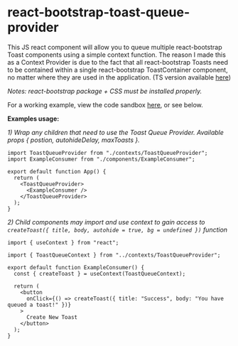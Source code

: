 # react-bootstrap-toast-queue-provider
This JS react component will allow you to queue multiple react-bootstrap Toast components using a simple context function. The reason I made this as a Context Provider is due to the fact that all react-bootstrap Toasts need to be contained within a single react-bootstrap ToastContainer component, no matter where they are used in the application. (TS version available [here](https://github.com/dqhendricks/react-bootstrap-toast-queue-provider-ts))

*Notes: react-bootstrap package + CSS must be installed properly.*

For a working example, view the code sandbox [here](https://codesandbox.io/p/devbox/react-bootstrap-toast-queue-provider-8flm3m), or see below.

**Examples usage:**

*1) Wrap any children that need to use the Toast Queue Provider. Available props { postion, autohideDelay, maxToasts }.*
```
import ToastQueueProvider from "./contexts/ToastQueueProvider";
import ExampleConsumer from "./components/ExampleConsumer";

export default function App() {
  return (
    <ToastQueueProvider>
      <ExampleConsumer />
    </ToastQueueProvider>
  );
}
```

*2) Child components may import and use context to gain access to `createToast({ title, body, autohide = true, bg = undefined })` function*
```
import { useContext } from "react";

import { ToastQueueContext } from "../contexts/ToastQueueProvider";

export default function ExampleConsumer() {
  const { createToast } = useContext(ToastQueueContext);

  return (
    <button
      onClick={() => createToast({ title: "Success", body: "You have queued a toast!" })}
    >
      Create New Toast
    </button>
  );
}
```
